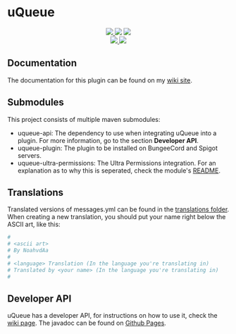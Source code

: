 # uQueue

<p align="center">
	<a href="https://www.codacy.com/gh/NoahvdAa/uQueue/dashboard?utm_source=github.com&utm_medium=referral&utm_content=NoahvdAa/uQueue&utm_campaign=Badge_Grade">
		<img src="https://app.codacy.com/project/badge/Grade/44544d06edf545ee921509834a595b1f">
	</a>
	<img src="https://img.shields.io/github/last-commit/NoahvdAa/uQueue">
	<a href="https://discord.gg/JQwvFBdFfj">
		<img src="https://img.shields.io/discord/706161527920656484?color=7289DA&label=Discord&logo=discord&logoColor=7289DA">
	</a>
	<br>
	<a href="https://bstats.org/plugin/bungeecord/uQueue/11230">
		<img src="https://img.shields.io/bstats/servers/11230">
		<img src="https://img.shields.io/bstats/players/11230">
	</a>
</p>

## Documentation

The documentation for this plugin can be found on my [wiki site](https://wiki.noah.pm/books/uqueue).

## Submodules

This project consists of multiple maven submodules:

- uqueue-api: The dependency to use when integrating uQueue into a plugin. For more information, go to the section **Developer API**.
- uqueue-plugin: The plugin to be installed on BungeeCord and Spigot servers.
- uqueue-ultra-permissions: The Ultra Permissions integration. For an explanation as to why this is seperated, check the module's [README](https://github.com/NoahvdAa/uQueue/blob/master/uqueue-ultra-permissions/README.md).

## Translations

Translated versions of messages.yml can be found in the [translations folder](https://github.com/NoahvdAa/uQueue/tree/master/translations). When creating a new translation, you should put your name right below the ASCII art, like this:

```yaml
#
# <ascii art>
# By NoahvdAa
#
# <language> Translation (In the language you're translating in)
# Translated by <your name> (In the language you're translating in)
#
```

## Developer API

uQueue has a developer API, for instructions on how to use it, check the [wiki page](https://wiki.noah.pm/books/uqueue/chapter/developer-api). The javadoc can be found on [Github Pages](https://noahvdaa.github.io/uQueue/javadocs/index.html).
